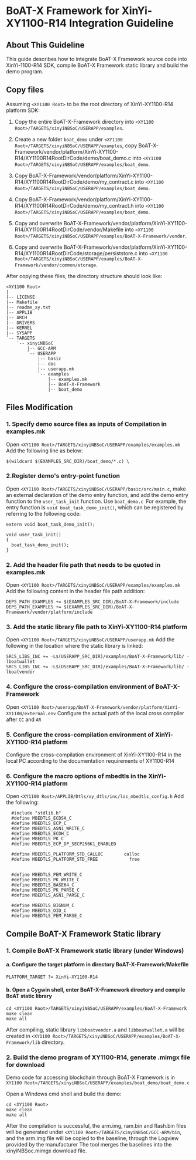 # BoAT-X Framework for XinYi-XY1100-R14 Integration Guideline


## About This Guideline

This guide describes how to integrate BoAT-X Framework source code into XinYi-1100-R14 SDK, compile BoAT-X Framework static library and build the demo program.


## Copy files

Assuming `<XY1100 Root>` to be the root directory of XinYi-XY1100-R14 platform SDK:

1. Copy the entire BoAT-X-Framework directory into `<XY1100 Root>/TARGETS/xinyiNBSoC/USERAPP/examples`.

2. Create a new folder `boat_demo` under `<XY1100 Root>/TARGETS/xinyiNBSoC/USERAPP/examples`, copy BoAT-X-Framework/vendor/platform/XinYi-XY1100-R14/XY1100R14RootDirCode/demo/boat_demo.c into `<XY1100 Root>/TARGETS/xinyiNBSoC/USERAPP/examples/boat_demo`.

3. Copy BoAT-X-Framework/vendor/platform/XinYi-XY1100-R14/XY1100R14RootDirCode/demo/my_contract.c into `<XY1100 Root>/TARGETS/xinyiNBSoC/USERAPP/examples/boat_demo`.

4. Copy BoAT-X-Framework/vendor/platform/XinYi-XY1100-R14/XY1100R14RootDirCode/demo/my_contract.h into `<XY1100 Root>/TARGETS/xinyiNBSoC/USERAPP/examples/boat_demo`.

5. Copy and overwrite BoAT-X-Framework/vendor/platform/XinYi-XY1100-R14/XY1100R14RootDirCode/vendor/Makefile into `<XY1100 Root>/TARGETS/xinyiNBSoC/USERAPP/examples/BoAT-X-Framework/vendor`.

6. Copy and overwrite BoAT-X-Framework/vendor/platform/XinYi-XY1100-R14/XY1100R14RootDirCode/storage/persiststore.c into `<XY1100 Root>/TARGETS/xinyiNBSoC/USERAPP/examples/BoAT-X-Framework/vendor/common/storage`.


After copying these files, the directory structure should look like:

```
<XY1100 Root>
|
|-- LICENSE
|-- Makefile
|-- readme_xy.txt
|-- APPLIB
|-- ARCH
|-- DRIVERS
|-- KERNEL
|-- SYSAPP
`-- TARGETS 
    `-- xinyiNBSoC
        |-- GCC-ARM    
        `-- USERAPP
            |-- basic
            |-- doc
            |-- userapp.mk
            `-- examples
                |-- examples.mk
                |-- BoAT-X-Framework
                |-- boat_demo   
```


## Files Modification

### 1. Specify demo source files as inputs of Compilation in examples.mk

Open `<XY1100 Root>/TARGETS/xinyiNBSoC/USERAPP/examples/examples.mk` 
Add the following line as below:
```
$(wildcard $(EXAMPLES_SRC_DIR)/boat_demo/*.c) \
```

### 2.Register demo's entry-point function
Open `<XY1100 Root>/TARGETS/xinyiNBSoC/USERAPP/basic/src/main.c`, make an external declaration of the demo entry function, and add the demo entry function to the `user_task_init` function. Use `boat_demo.c `For example, the entry function is `void boat_task_demo_init()`, which can be registered by referring to the following code:
```
extern void boat_task_demo_init();

void user_task_init()
{
  boat_task_demo_init();
}
```

### 2. Add the header file path that needs to be quoted in examples.mk

Open `<XY1100 Root>/TARGETS/xinyiNBSoC/USERAPP/examples/examples.mk` 
Add the following content in the header file path addition:
```
DEPS_PATH_EXAMPLES += $(EXAMPLES_SRC_DIR)/BoAT-X-Framework/include
DEPS_PATH_EXAMPLES += $(EXAMPLES_SRC_DIR)/BoAT-X-Framework/vendor/platform/include
```


### 3. Add the static library file path to XinYi-XY1100-R14 platform
Open `<XY1100 Root>/TARGETS/xinyiNBSoC/USERAPP/userapp.mk` 
Add the following in the location where the static library is linked:
```
SRCS_LIBS_INC += -L$(USERAPP_SRC_DIR)/examples/BoAT-X-Framework/lib/ -lboatwallet
SRCS_LIBS_INC += -L$(USERAPP_SRC_DIR)/examples/BoAT-X-Framework/lib/ -lboatvendor
```

### 4. Configure the cross-compilation environment of BoAT-X-Framework
Open `<XY1100 Root>/userapp/BoAT-X-Framework/vendor/platform/XinYi-XY1100/external.env` 
Configure the actual path of the local cross compiler after `CC` and `AR`

### 5. Configure the cross-compilation environment of XinYi-XY1100-R14 platform
Configure the cross-compilation environment of XinYi-XY1100-R14 in the local PC according to the documentation requirements of XY1100-R14


### 6. Configure the macro options of mbedtls in the XinYi-XY1100-R14 platform
Open `<XY1100 Root>/APPLIB/Dtls/xy_dtls/inc/los_mbedtls_config.h`
Add the following:
```
  #include "stdlib.h"
  #define MBEDTLS_ECDSA_C
  #define MBEDTLS_ECP_C
  #define MBEDTLS_ASN1_WRITE_C
  #define MBEDTLS_ECDH_C
  #define MBEDTLS_PK_C
  #define MBEDTLS_ECP_DP_SECP256K1_ENABLED

  #define MBEDTLS_PLATFORM_STD_CALLOC        calloc
  #define MBEDTLS_PLATFORM_STD_FREE            free


  #define MBEDTLS_PEM_WRITE_C
  #define MBEDTLS_PK_WRITE_C
  #define MBEDTLS_BASE64_C
  #define MBEDTLS_PK_PARSE_C
  #define MBEDTLS_ASN1_PARSE_C

  #define MBEDTLS_BIGNUM_C
  #define MBEDTLS_OID_C
  #define MBEDTLS_PEM_PARSE_C
```

## Compile BoAT-X Framework Static library

### 1. Compile BoAT-X Framework static library (under Windows)

   #### a. Configure the target platform in directory BoAT-X-Framework/Makefile
   ```
   PLATFORM_TARGET ?= XinYi-XY1100-R14
   ```

   #### b. Open a Cygwin shell, enter BoAT-X-Framework directory and compile BoAT static library
   ```
   cd <XY1100 Root>/TARGETS/xinyiNBSoC/USERAPP/examples/BoAT-X-Framework
   make clean
   make all
   ```

   After compiling, static library `libboatvendor.a` and `libboatwallet.a` will be created in `<XY1100 Root>/TARGETS/xinyiNBSoC/USERAPP/examples/BoAT-X-Framework/lib` directory.


### 2. Build the demo program of XY1100-R14, generate .mimgx file for download

   Demo code for accessing blockchain through BoAT-X Framework is in `XY1100 Root>/TARGETS/xinyiNBSoC/USERAPP/examples/boat_demo/boat_demo.c`

   Open a Windows cmd shell and build the demo:
   ```
   cd <XY1100 Root>
   make clean
   make all
   ```
   After the compilation is successful, the arm.img, ram.bin and flash.bin files will be generated under `<XY1100 Root>/TARGETS/xinyiNBSoC/GCC-ARM/bin`, and the arm.img file will be copied to the baseline, through the Logview provided by the manufacturer The tool merges the baselines into the xinyiNBSoc.mimgx download file.

